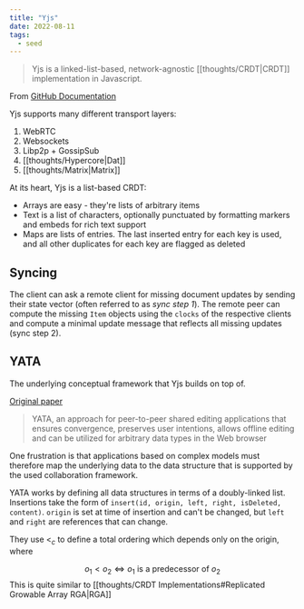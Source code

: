```yaml
---
title: "Yjs"
date: 2022-08-11
tags:
  - seed
---
```


> Yjs is a linked-list-based, network-agnostic [[thoughts/CRDT|CRDT]] implementation in Javascript.

From [GitHub Documentation](https://github.com/yjs/yjs/blob/main/INTERNALS.md)

Yjs supports many different transport layers:

1. WebRTC
2. Websockets
3. Libp2p + GossipSub
4. [[thoughts/Hypercore|Dat]]
5. [[thoughts/Matrix|Matrix]]

At its heart, Yjs is a list-based CRDT:

- Arrays are easy - they're lists of arbitrary items
- Text is a list of characters, optionally punctuated by formatting markers and embeds for rich text support
- Maps are lists of entries. The last inserted entry for each key is used, and all other duplicates for each key are flagged as deleted

## Syncing

The client can ask a remote client for missing document updates by sending their state vector (often referred to as *sync step 1*). The remote peer can compute the missing `Item` objects using the `clocks` of the respective clients and compute a minimal update message that reflects all missing updates (sync step 2).

## YATA

The underlying conceptual framework that Yjs builds on top of.

[Original paper](https://www.researchgate.net/publication/310212186_Near_Real-Time_Peer-to-Peer_Shared_Editing_on_Extensible_Data_Types)

> YATA, an approach for peer-to-peer shared editing applications that ensures convergence, preserves user intentions, allows offline editing and can be utilized for arbitrary data types in the Web browser

One frustration is that applications based on complex models must therefore map the underlying data to the data structure that is supported by the used collaboration framework.

YATA works by defining all data structures in terms of a doubly-linked list. Insertions take the form of `insert(id, origin, left, right, isDeleted, content)`. `origin` is set at time of insertion and can't be changed, but `left` and `right` are references that can change.

They use $<_c$ to define a total ordering which depends only on the origin, where

$$o_1 < o_2 \iff o_1 \textrm{ is a predecessor of } o_2$$
This is quite similar to [[thoughts/CRDT Implementations#Replicated Growable Array RGA|RGA]]
